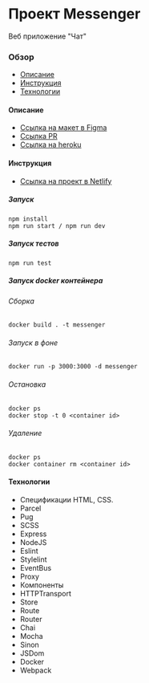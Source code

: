 # Проект Messenger
  Веб приложение "Чат"

### Обзор
* [Описание](#description)
* [Инструкция](#instructions)
* [Технологии](#technologies)

#### <a name="description">Описание</a>
* [Ссылка на макет в Figma](https://www.figma.com/file/24EUnEHGEDNLdOcxg7ULwV/Chat?node-id=0%3A1)
* [Ссылка PR](https://github.com/alexandrprokhorov1988/middle.messenger.praktikum.yandex/pull/4)
* [Ссылка на heroku](https://ttttttteeeeeee.herokuapp.com/)



#### <a name="instructions">Инструкция</a>
* [Ссылка на проект в Netlify](https://stupefied-leavitt-443f70.netlify.app)

##### Запуск

```
npm install
npm run start / npm run dev
```

##### Запуск тестов

```
npm run test
```

##### Запуск docker контейнера

###### Сборка
```
docker build . -t messenger
```

###### Запуск в фоне

```
docker run -p 3000:3000 -d messenger
```

###### Остановка

```
docker ps
docker stop -t 0 <container id>
```

###### Удаление

```
docker ps
docker container rm <container id>
```

#### <a name="technologies">Технологии</a>
* Спецификации HTML, CSS.
* Parcel
* Pug
* SCSS
* Express
* NodeJS
* Eslint
* Stylelint
* EventBus
* Proxy
* Компоненты
* HTTPTransport
* Store
* Route
* Router
* Chai
* Mocha
* Sinon
* JSDom
* Docker
* Webpack
